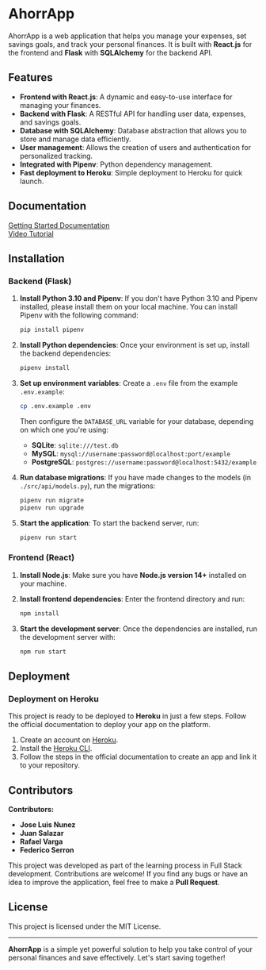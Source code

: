 
# AhorrApp

AhorrApp is a web application that helps you manage your expenses, set savings goals, and track your personal finances. It is built with **React.js** for the frontend and **Flask** with **SQLAlchemy** for the backend API.

## Features

- **Frontend with React.js**: A dynamic and easy-to-use interface for managing your finances.
- **Backend with Flask**: A RESTful API for handling user data, expenses, and savings goals.
- **Database with SQLAlchemy**: Database abstraction that allows you to store and manage data efficiently.
- **User management**: Allows the creation of users and authentication for personalized tracking.
- **Integrated with Pipenv**: Python dependency management.
- **Fast deployment to Heroku**: Simple deployment to Heroku for quick launch.

## Documentation

[Getting Started Documentation](https://start.4geeksacademy.com/starters/react-flask)  
[Video Tutorial](https://www.loom.com/share/f37c6838b3f1496c95111e515e83dd9b)

## Installation

### Backend (Flask)

1. **Install Python 3.10 and Pipenv**:
   If you don't have Python 3.10 and Pipenv installed, please install them on your local machine. You can install Pipenv with the following command:

   ```bash
   pip install pipenv
   ```

2. **Install Python dependencies**:
   Once your environment is set up, install the backend dependencies:

   ```bash
   pipenv install
   ```

3. **Set up environment variables**:
   Create a `.env` file from the example `.env.example`:

   ```bash
   cp .env.example .env
   ```

   Then configure the `DATABASE_URL` variable for your database, depending on which one you're using:

   - **SQLite**: `sqlite:///test.db`
   - **MySQL**: `mysql://username:password@localhost:port/example`
   - **PostgreSQL**: `postgres://username:password@localhost:5432/example`

4. **Run database migrations**:
   If you have made changes to the models (in `./src/api/models.py`), run the migrations:

   ```bash
   pipenv run migrate
   pipenv run upgrade
   ```

5. **Start the application**:
   To start the backend server, run:

   ```bash
   pipenv run start
   ```

### Frontend (React)

1. **Install Node.js**:
   Make sure you have **Node.js version 14+** installed on your machine.

2. **Install frontend dependencies**:
   Enter the frontend directory and run:

   ```bash
   npm install
   ```

3. **Start the development server**:
   Once the dependencies are installed, run the development server with:

   ```bash
   npm run start
   ```

## Deployment

### Deployment on Heroku

This project is ready to be deployed to **Heroku** in just a few steps. Follow the official documentation to deploy your app on the platform.

1. Create an account on [Heroku](https://www.heroku.com/).
2. Install the [Heroku CLI](https://devcenter.heroku.com/articles/heroku-cli).
3. Follow the steps in the official documentation to create an app and link it to your repository.

## Contributors

**Contributors:**

- **Jose Luis Nunez**
- **Juan Salazar**
- **Rafael Varga**
- **Federico Serron**

This project was developed as part of the learning process in Full Stack development. Contributions are welcome! If you find any bugs or have an idea to improve the application, feel free to make a **Pull Request**.

## License

This project is licensed under the MIT License.

---

**AhorrApp** is a simple yet powerful solution to help you take control of your personal finances and save effectively. Let's start saving together!
